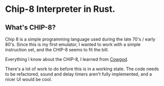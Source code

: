 # Chip-8 Interpreter in Rust.

## What's CHIP-8?

Chip 8 is a simple programming language used during the late 70's / early 80's. Since this is my first emulator, I wanted to work with a simple instruction set, and the CHIP-8 seems to fit the bill.

Everything I know about the CHIP-8, I learned from [Cowgod](http://devernay.free.fr/hacks/chip8/C8TECH10.HTM).

There's a lot of work to do before this is in a working state. The code needs to be refactored, sound and delay timers aren't fully implemented, and a nicer UI would be cool.
